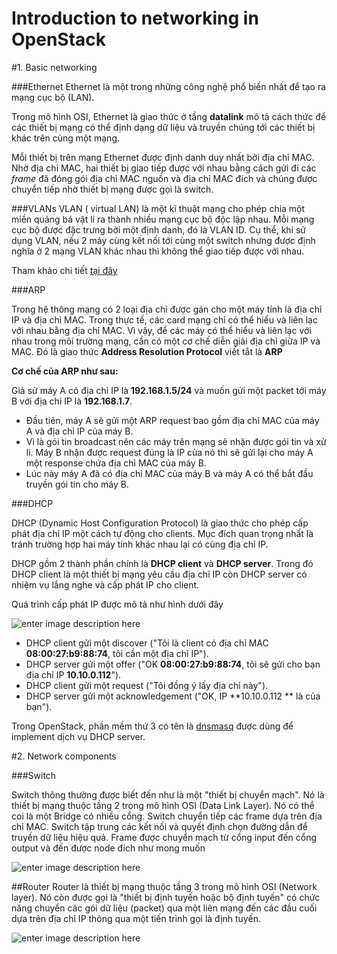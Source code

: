 Introduction to networking in OpenStack
=========



#1. Basic networking

###Ethernet
Ethernet là một trong những công nghệ phổ biến nhất để tạo ra mạng cục bộ (LAN). 

Trong mô hình OSI, Ethernet là giao thức ở tầng **datalink** mô tả cách thức để các thiết bị mạng có thể định dạng dữ liệu và truyền chúng tới các thiết bị khác trên cùng một mạng.

 Mỗi thiết bị trên mạng Ethernet được định danh duy nhất  bởi địa chỉ MAC. Nhờ địa chỉ MAC, hai thiết bị giao tiếp được với nhau bằng cách gửi đi các *frame* đã đóng gói địa chỉ MAC nguồn và địa chỉ MAC đích và chúng được chuyển tiếp nhờ thiết bị mạng được gọi là switch.

###VLANs
VLAN ( virtual LAN) là một kĩ thuật mạng cho phép chia một miền quảng bá vật lí ra thành nhiều mạng cục bộ độc lập nhau.  Mỗi mạng cục bộ được đặc trưng bởi một định danh, đó là VLAN ID. Cụ thể, khi sử dụng VLAN, nếu 2 máy cùng kết nối tới cùng một switch nhưng được định nghĩa ở 2 mạng VLAN khác nhau thì không thể giao tiếp được với nhau.  

Tham khảo chi tiết [tại đây](https://github.com/cloudcomputinghust/openstack-manual/blob/master/Introduction-to-OpenStack-networking/OpenStack-networking-Layer2-Introduction.md)

###ARP 

Trong hệ thông mạng có 2 loại địa chỉ được gán cho một máy tính là địa chỉ IP và địa chỉ MAC.  Trong thực tế, các card mạng chỉ có thể hiểu và liên lạc với nhau bằng địa chỉ MAC. Vì vậy, để các máy có thể hiểu và liên lạc với nhau trong môi trường mạng, cần có một cơ chế diễn giải địa chỉ giữa IP và MAC. Đó là giao thức **Address Resolution Protocol** viết tắt là  **ARP**

**Cơ chế của ARP như sau:** 

Giả sử máy A có địa chỉ IP là **192.168.1.5/24** và muốn gửi một packet tới máy B với địa chỉ IP là **192.168.1.7**.

 - Đầu tiên, máy A sẽ gửi một ARP request bao gồm địa chỉ MAC của máy A
   và địa chỉ IP của máy B.
 - Vì là gói tin broadcast nên các máy trên mạng sẽ nhận được gói tin và
   xử lí. Máy B nhận được request  đúng là IP của nó thì sẽ gửi lại cho
   máy A một response chứa địa chỉ MAC của máy B.
 - Lúc này máy A đã có địa chỉ MAC của máy B và máy A có thể bắt đầu
   truyền gói tin cho máy B.

###DHCP

DHCP (Dynamic Host Configuration Protocol) là giao thức cho phép cấp phát địa chỉ IP một cách tự động cho clients. Mục đích quan trọng nhất là tránh trường hợp hai máy tính khác nhau lại có cùng địa chỉ IP.

DHCP gồm 2 thành phần chính là **DHCP client** và **DHCP server**. Trong đó DHCP client là một thiết bị mạng yêu cầu địa chỉ IP còn DHCP server có nhiệm vụ lắng nghe và cấp phát IP cho client.

Quá trình cấp phát IP được mô tả như hình dưới đây 

![enter image description here](https://camo.mybb.com/e01de90be6012adc1b1701dba899491a9348ae79/687474703a2f2f7777772e6a71756572797363726970742e6e65742f696d616765732f53696d706c6573742d526573706f6e736976652d6a51756572792d496d6167652d4c69676874626f782d506c7567696e2d73696d706c652d6c69676874626f782e6a7067)

 - DHCP client gửi một discover ("Tôi là client có địa chỉ MAC
   **08:00:27:b9:88:74**, tôi cần một địa chỉ IP").
 - DHCP server gửi một offer ("OK **08:00:27:b9:88:74**, tôi sẽ gửi cho
   bạn địa chỉ IP **10.10.0.112**").
 - DHCP client gửi một request ("Tôi đồng ý lấy địa chỉ này").
 - DHCP server gửi một acknowledgement ("OK, IP  **10.10.0.112 ** là của
   bạn").

Trong OpenStack, phần mềm thứ 3 có tên là [dnsmasq](http://www.thekelleys.org.uk/dnsmasq/doc.html)  được dùng để implement dịch vụ DHCP server.

#2. Network components

###Switch

Switch thông thường được biết đến như là một "thiết bị chuyển mạch". Nó là thiết bị mạng thuộc tầng 2 trong mô hình OSI (Data Link Layer). Nó có thể coi là một Bridge có nhiều cổng. Switch chuyển tiếp các frame dựa trên địa chỉ MAC. Switch tập trung các kết nối và quyết định chọn đường dẫn để truyền dữ liệu hiệu quả. Frame được chuyển mạch từ cổng input đến cổng output và đến được node đích như mong muốn

![enter image description here](https://vietadsgroup.vn/Uploads/files/switch-lam-gi.jpg)

##Router
Router là thiết bị mạng thuộc tầng 3 trong mô hình OSI (Network layer). Nó còn được gọi là "thiết bị định tuyến hoặc bộ định tuyến" có chức năng chuyển các gói dữ liệu (packet) qua một liên mạng đến các đầu cuối dựa trên địa chỉ IP thông qua một tiến trình gọi là định tuyến.

![enter image description here](http://vnreview.vn/image/14/69/73/1469738.jpg?t=1448523262236)
